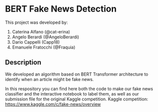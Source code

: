 # BERT Fake News Detection

This project was developed by:
1. Caterina Alfano (@cat-erina)
2. Angelo Berardi (@AngeloBerardi)
3. Dario Cappelli (Capp18)
4. Emanuele Fratocchi (@Fraquia)

## Description 

We developed an algorithm based on BERT Transformer architecture to identify when an article might be fake news.

In this respository you can find here both the code to make our fake news classifier and the interactive notebook to label them, as well as our submission file for the original Kaggle competition. 
Kaggle competition: https://www.kaggle.com/c/fake-news/overview
